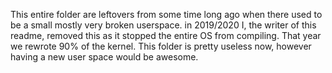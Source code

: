 
This entire folder are leftovers from some time long ago when there used to be a 
small mostly very broken userspace. in 2019/2020 I, the writer of this readme, 
removed this as it stopped the entire OS from compiling. That year we rewrote 90% 
of the kernel. This folder is pretty useless now, however having a new user space 
would be awesome.
